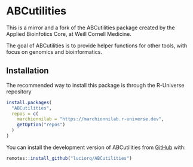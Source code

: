 
# ABCutilities

<!-- badges: start -->
<!-- badges: end -->

This is a mirror
and a fork of the ABCutilities package created by the Applied Bioinfotics Core,
at Weill Cornell Medicine.

The goal of ABCutilities is to provide helper functions for other tools,
with focus on genomics and bioinformatics.

## Installation

The recommended way to install this package is through the R-Universe repository

``` r
install.packages(
  "ABCutilities",
  repos = c(
    marchionnilab = "https://marchionnilab.r-universe.dev",
    getOption("repos")
  )
)
```

You can install the development version of ABCutilities from [GitHub](https://github.com/) with:

``` r
remotes::install_github("luciorq/ABCutilities")
```
